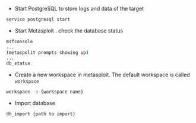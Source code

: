 - Start PostgreSQL to store logs and data of the target

```bash
service postgresql start
```

- Start Metasploit . check the database status

```bash
msfconsole
...
(metaspolit prompts showing up)
...
db_status
```

- Create a new workspace in metasploit. The default workspace is called `workspace`

```bash
workspace -a {workspace name}
```

- Import database 

```bash
db_import {path to import}
```
